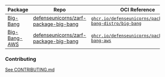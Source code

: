 | Package                                                                                                                      | Repo                                                                                              | OCI Reference                                                                                                                    | Tag            |
| ---------------------------------------------------------------------------------------------------------------------------- | ------------------------------------------------------------------------------------------------- | -------------------------------------------------------------------------------------------------------------------------------- | -------------- |
| [Big-Bang](https://github.com/orgs/defenseunicorns/packages/container/package/packages%2Fbig-bang-distro%2Fbig-bang)         | [defenseunicorns/zarf-package-big-bang](https://github.com/defenseunicorns/zarf-package-big-bang) | [`ghcr.io/defenseunicorns/packages/big-bang-distro/big-bang`](https://ghcr.io/defenseunicorns/packages/big-bang-distro/big-bang) | `1.57.1-amd64` |
| [Big-Bang-AWS](https://github.com/orgs/defenseunicorns/packages/container/package/packages%2Fbig-bang-distro%2Fbig-bang-aws) | [defenseunicorns/zarf-package-big-bang](https://github.com/defenseunicorns/zarf-package-big-bang) | [`ghcr.io/defenseunicorns/packages/big-bang-aws`](https://ghcr.io/defenseunicorns/packages/big-bang-aws)                         | `1.55.0-amd64` |

### Contributing

[See CONTRIBUTING.md](./CONTRIBUTING.md)

